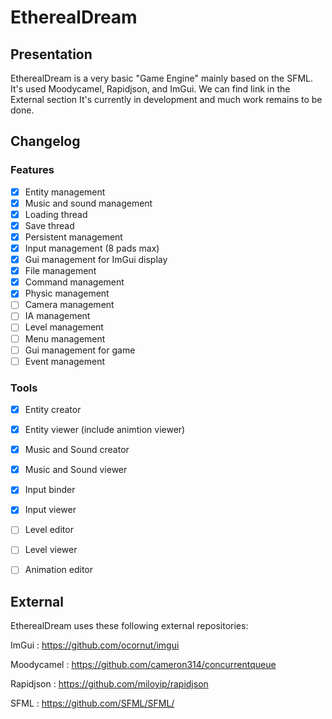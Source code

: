 # EtherealDream

## Presentation
EtherealDream is a very basic "Game Engine" mainly based on the SFML. It's used Moodycamel, Rapidjson, and ImGui. We can find link in the External section
It's currently in development and much work remains to be done.

## Changelog
### Features
- [x] Entity management
- [x] Music and sound management
- [x] Loading thread
- [x] Save thread
- [x] Persistent management
- [x] Input management (8 pads max)
- [x] Gui management for ImGui display
- [x] File management
- [x] Command management
- [x] Physic management
- [ ] Camera management
- [ ] IA management
- [ ] Level management
- [ ] Menu management
- [ ] Gui management for game
- [ ] Event management

### Tools
- [x] Entity creator
- [x] Entity viewer (include animtion viewer)
- [x] Music and Sound creator
- [x] Music and Sound viewer
- [x] Input binder
- [x] Input viewer
- [ ] Level editor
- [ ] Level viewer
- [ ] Animation editor



## External
EtherealDream uses these following external repositories:

ImGui : https://github.com/ocornut/imgui

Moodycamel : https://github.com/cameron314/concurrentqueue

Rapidjson : https://github.com/miloyip/rapidjson

SFML : https://github.com/SFML/SFML/
